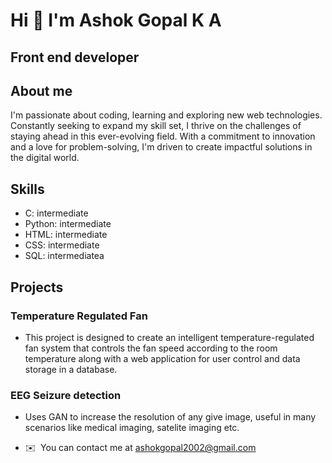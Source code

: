 # Hi 👋 I'm Ashok Gopal K A

Front end developer
-------------------
## About me
I'm passionate about coding, learning and exploring new web technologies. Constantly seeking to expand my skill set, I thrive on the challenges of staying ahead in this ever-evolving field. With a commitment to innovation and a love for problem-solving, I'm driven to create impactful solutions in the digital world.

## Skills
- C: intermediate
- Python: intermediate
- HTML: intermediate
- CSS: intermediate
- SQL: intermediatea
  
## Projects
### Temperature Regulated Fan 
- This project is designed to create an intelligent temperature-regulated fan system that controls the fan speed
according to the room temperature along with a web application for user control and
data storage in a database.
### EEG Seizure detection
- Uses GAN to increase the resolution of any give image, useful in many scenarios like medical imaging, satelite imaging etc.

*   ✉️  You can contact me at [ashokgopal2002@gmail.com](mailto:ashokgopal2002@gmail.com)

